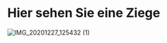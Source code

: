 # Hier sehen Sie eine Ziege 
![IMG_20201227_125432 (1)](https://github.com/Bimbulli/Hello-world/assets/156709258/f7f62ca5-c77f-485c-9585-2baacddcdfd3)
